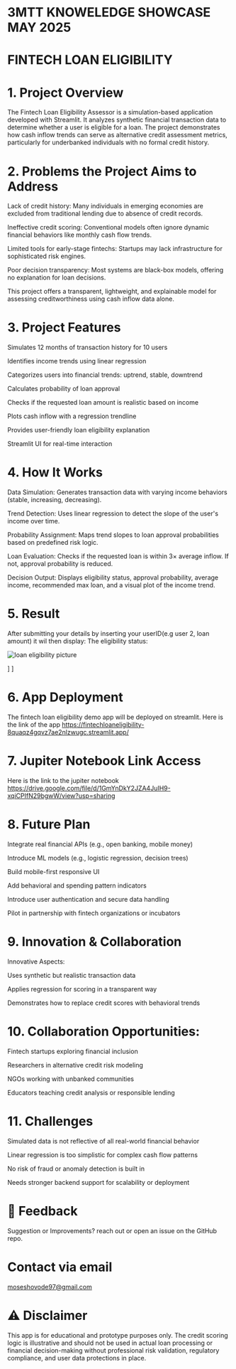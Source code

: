 # 3MTT KNOWELEDGE SHOWCASE MAY 2025

# FINTECH LOAN ELIGIBILITY

# 1. Project Overview
The Fintech Loan Eligibility Assessor is a simulation-based application developed with Streamlit. It analyzes synthetic financial transaction data to determine whether a user is eligible for a loan. The project demonstrates how cash inflow trends can serve as alternative credit assessment metrics, particularly for underbanked individuals with no formal credit history.

# 2. Problems the Project Aims to Address
Lack of credit history: Many individuals in emerging economies are excluded from traditional lending due to absence of credit records.

Ineffective credit scoring: Conventional models often ignore dynamic financial behaviors like monthly cash flow trends.

Limited tools for early-stage fintechs: Startups may lack infrastructure for sophisticated risk engines.

Poor decision transparency: Most systems are black-box models, offering no explanation for loan decisions.

This project offers a transparent, lightweight, and explainable model for assessing creditworthiness using cash inflow data alone.

# 3. Project Features
 Simulates 12 months of transaction history for 10 users

 Identifies income trends using linear regression

 Categorizes users into financial trends: uptrend, stable, downtrend

 Calculates probability of loan approval

 Checks if the requested loan amount is realistic based on income

 Plots cash inflow with a regression trendline

 Provides user-friendly loan eligibility explanation

 Streamlit UI for real-time interaction

# 4. How It Works
Data Simulation:
Generates transaction data with varying income behaviors (stable, increasing, decreasing).

Trend Detection:
Uses linear regression to detect the slope of the user's income over time.

Probability Assignment:
Maps trend slopes to loan approval probabilities based on predefined risk logic.

Loan Evaluation:
Checks if the requested loan is within 3× average inflow. If not, approval probability is reduced.

Decision Output:
Displays eligibility status, approval probability, average income, recommended max loan, and a visual plot of the income trend.

# 5. Result
After  submitting your details by inserting your userID(e.g user 2, loan amount)
it wil then display:
   The eligibility status:

   ![loan eligibility picture](https://github.com/user-attachments/assets/092a4cbb-6a66-4c2c-a51e-c1364a933c4c)


    
 
      

]
]

      

# 6. App Deployment
The fintech loan eligibility demo app will be deployed on streamlit.
Here is the link of the app https://fintechloaneligibility-8quaqz4gqvz7ae2nlzwugc.streamlit.app/

# 7. Jupiter Notebook Link Access

Here is the link to the jupiter notebook https://drive.google.com/file/d/1GmYnDkY2JZA4JuIH9-xqiCPIfN29bgwW/view?usp=sharing


# 8. Future Plan
 Integrate real financial APIs (e.g., open banking, mobile money)

 Introduce ML models (e.g., logistic regression, decision trees)

 Build mobile-first responsive UI

 Add behavioral and spending pattern indicators

 Introduce user authentication and secure data handling

 Pilot in partnership with fintech organizations or incubators

 # 9. Innovation & Collaboration
Innovative Aspects:

Uses synthetic but realistic transaction data

Applies regression for scoring in a transparent way

Demonstrates how to replace credit scores with behavioral trends

# 10. Collaboration Opportunities:

Fintech startups exploring financial inclusion

Researchers in alternative credit risk modeling

NGOs working with unbanked communities

Educators teaching credit analysis or responsible lending

# 11. Challenges
Simulated data is not reflective of all real-world financial behavior

Linear regression is too simplistic for complex cash flow patterns

No risk of fraud or anomaly detection is built in

Needs stronger backend support for scalability or deployment

# 💬 Feedback
Suggestion or Improvements? reach out or open an issue on the GitHub repo.

# Contact via email
moseshovode97@gmail.com

# ⚠ Disclaimer
This app is for educational and prototype purposes only. The credit scoring logic is illustrative and should not be used in actual loan processing or financial decision-making without professional risk validation, regulatory compliance, and user data protections in place.









